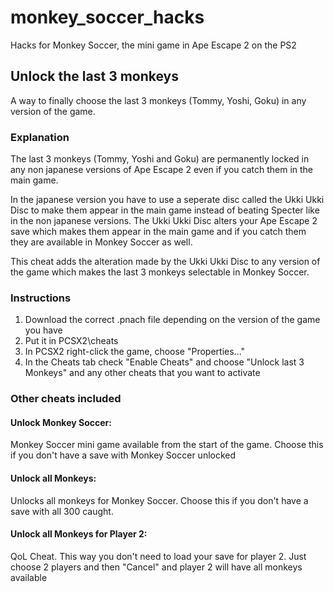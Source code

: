 # monkey_soccer_hacks
Hacks for Monkey Soccer, the mini game in Ape Escape 2 on the PS2
## Unlock the last 3 monkeys
A way to finally choose the last 3 monkeys (Tommy, Yoshi, Goku) in any version of the game.
### Explanation
The last 3 monkeys (Tommy, Yoshi and Goku) are permanently locked in any non japanese versions of Ape Escape 2 even if you catch them in the main game.

In the japanese version you have to use a seperate disc called the Ukki Ukki Disc to make them appear in the main game instead of beating Specter like in the non japanese versions. The Ukki Ukki Disc alters your Ape Escape 2 save which makes them appear in the main game and if you catch them they are available in Monkey Soccer as well.

This cheat adds the alteration made by the Ukki Ukki Disc to any version of the game which makes the last 3 monkeys selectable in Monkey Soccer.

### Instructions
1. Download the correct .pnach file depending on the version of the game you have
2. Put it in PCSX2\cheats
3. In PCSX2 right-click the game, choose "Properties..."
4. In the Cheats tab check "Enable Cheats" and choose "Unlock last 3 Monkeys" and any other cheats that you want to activate

### Other cheats included
#### Unlock Monkey Soccer:
Monkey Soccer mini game available from the start of the game. Choose this if you don't have a save with Monkey Soccer unlocked
#### Unlock all Monkeys:
Unlocks all monkeys for Monkey Soccer. Choose this if you don't have a save with all 300 caught.
#### Unlock all Monkeys for Player 2:
QoL Cheat. This way you don't need to load your save for player 2. Just choose 2 players and then "Cancel" and player 2 will have all monkeys available
